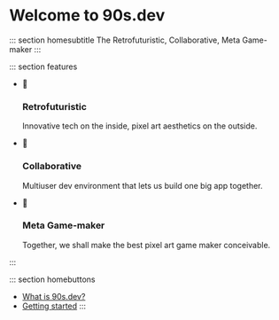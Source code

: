 # Welcome to 90s.dev

::: section homesubtitle
The Retrofuturistic, Collaborative, Meta Game-maker
:::

::: section features

- 🧪
  ### Retrofuturistic
  Innovative tech on the inside, pixel art aesthetics on the outside.

- 🤝
  ### Collaborative
  Multiuser dev environment that lets us build one big app together.

- 🔨
  ### Meta Game-maker
  Together, we shall make the best pixel art game maker conceivable.

:::

::: section homebuttons
- [What is 90s.dev?](/guides/what-is-90s-dev.html)
- [Getting started](/guides/getting-started.html)
:::
